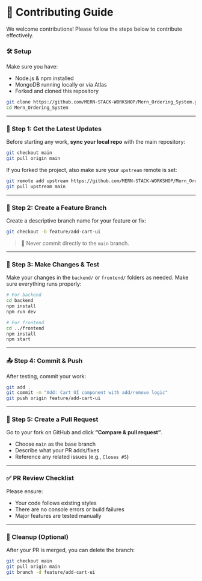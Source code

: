 # 🤝 Contributing Guide

We welcome contributions! Please follow the steps below to contribute effectively.

### 🛠️ Setup

Make sure you have:

* Node.js & npm installed
* MongoDB running locally or via Atlas
* Forked and cloned this repository

```bash
git clone https://github.com/MERN-STACK-WORKSHOP/Mern_Ordering_System.git
cd Mern_Ordering_System
```

---

### 🔄 Step 1: Get the Latest Updates

Before starting any work, **sync your local repo** with the main repository:

```bash
git checkout main
git pull origin main
```

If you forked the project, also make sure your `upstream` remote is set:

```bash
git remote add upstream https://github.com/MERN-STACK-WORKSHOP/Mern_Ordering_System.git
git pull upstream main
```

---

### 🌿 Step 2: Create a Feature Branch

Create a descriptive branch name for your feature or fix:

```bash
git checkout -b feature/add-cart-ui
```

> 🔁 Never commit directly to the `main` branch.

---

### 🧪 Step 3: Make Changes & Test

Make your changes in the `backend/` or `frontend/` folders as needed. Make sure everything runs properly:

```bash
# For backend
cd backend
npm install
npm run dev

# For frontend
cd ../frontend
npm install
npm start
```

---

### 📤 Step 4: Commit & Push

After testing, commit your work:

```bash
git add .
git commit -m "Add: Cart UI component with add/remove logic"
git push origin feature/add-cart-ui
```

---

### 🔁 Step 5: Create a Pull Request

Go to your fork on GitHub and click **“Compare & pull request”**.

* Choose `main` as the base branch
* Describe what your PR adds/fixes
* Reference any related issues (e.g., `Closes #5`)

---

### ✅ PR Review Checklist

Please ensure:

* Your code follows existing styles
* There are no console errors or build failures
* Major features are tested manually

---

### 🧹 Cleanup (Optional)

After your PR is merged, you can delete the branch:

```bash
git checkout main
git pull origin main
git branch -d feature/add-cart-ui
```